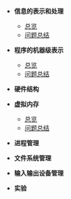 * **信息的表示和处理**
    * [总览](01OperatingSystem/ch21)
    * [问题总结](01OperatingSystem/ch22)

* **程序的机器级表示**
    * [总览](01OperatingSystem/ch31)
    * [问题总结](01OperatingSystem/ch32)

* **硬件结构**
* **虚拟内存**
    * [总览](01OperatingSystem/ch91)
    * [问题总结](01OperatingSystem/ch92)
* **进程管理**

* **文件系统管理**
* **输入输出设备管理**

- **实验**

  
